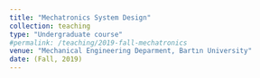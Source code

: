 ```yaml
---
title: "Mechatronics System Design"
collection: teaching
type: "Undergraduate course"
#permalink: /teaching/2019-fall-mechatronics
venue: "Mechanical Engineering Deparment, Bartın University"
date: (Fall, 2019)
---
```


